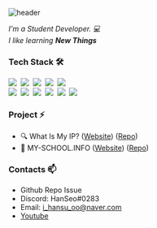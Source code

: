 ![header](https://capsule-render.vercel.app/api?type=rounded&color=auto&height=300&section=header&text=I'm%20HanSeo.&fontSize=90&animation=twinkling)


<p>
	<em>
	I'm a Student Developer. 💻</br>
	I like learning <b>New Things</b>
	</em>
</p>

### Tech Stack 🛠
<p > 
<img src="https://img.shields.io/badge/HTML-E34F26?style=flat-square&logo=HTML5&logoColor=white"/>&nbsp
<img src="https://img.shields.io/badge/CSS-1572B6?style=flat-square&logo=CSS3&logoColor=white"/>&nbsp
<img src="https://img.shields.io/badge/JavaScript-F7DF1E?style=flat-square&logo=JavaScript&logoColor=black"/>&nbsp
<img src="https://img.shields.io/badge/React-61DAFB?style=flat-square&logo=React&logoColor=black"/>&nbsp
<img src="https://img.shields.io/badge/React-DB7093?style=flat-square&logo=styled-components&logoColor=white"/>&nbsp
<br>
<img src="https://img.shields.io/badge/Node.js-339933?style=flat-square&logo=Node.js&logoColor=white"/>&nbsp
<img src="https://img.shields.io/badge/MongoDB-47A248?style=flat-square&logo=MongoDB&logoColor=white"/>&nbsp
<img src="https://img.shields.io/badge/MySQL-4479A1?style=flat-square&logo=MySQL&logoColor=white"/>&nbsp
<img src="https://img.shields.io/badge/Lua-2C2D72?style=flat-square&logo=Lua&logoColor=white"/>&nbsp
<img src="https://img.shields.io/badge/AWS-232F3E?style=flat-square&logo=Amazon%20AWS&logoColor=white"/>&nbsp
<img src="https://img.shields.io/badge/Git-F05032?style=flat-square&logo=Git&logoColor=white"/>&nbsp
</p>

### Project ⚡

* 🔍 What Is My IP? ([Website](https://ip.hanseo.xyz/)) ([Repo](https://github.com/hanseo0507/what-is-my-ip))
* 📅 MY-SCHOOL.INFO ([Website](https://my-school.info/)) ([Repo](https://github.com/MY-SCHOOL-INFO/MY-SCHOOL.INFO))
### Contacts 📫

* Github Repo Issue
* Discord: HanSeo#0283
* Email: i_hansu_oo@naver.com
* [Youtube](https://www.youtube.com/channel/UCzvPY9Ryn7-4O7otCHR_Alg)
